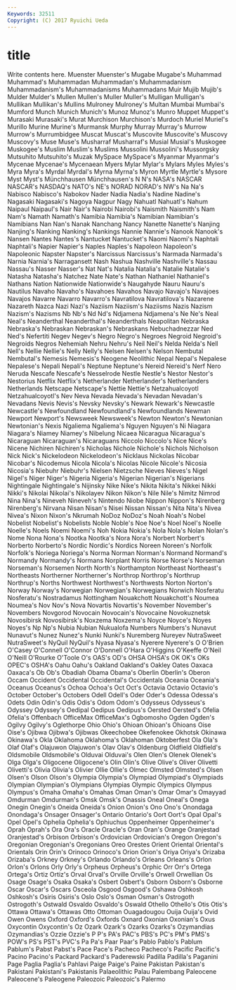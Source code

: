 ```yaml
---
Keywords: 32511 
Copyright: (C) 2017 Ryuichi Ueda
---
```


# title

Write contents here.
Muenster Muenster's Mugabe
Mugabe's Muhammad Muhammad's Muhammadan Muhammadan's Muhammadanism Muhammadanism's Muhammadanisms Muhammadans Muir
Mujib Mujib's Mulder Mulder's Mullen Mullen's Muller Muller's Mulligan Mulligan's
Mullikan Mullikan's Mullins Mulroney Mulroney's Multan Mumbai Mumbai's Mumford Munch
Munich Munich's Munoz Munoz's Munro Muppet Muppet's Murasaki Murasaki's Murat
Murchison Murchison's Murdoch Muriel Muriel's Murillo Murine Murine's Murmansk Murphy
Murray Murray's Murrow Murrow's Murrumbidgee Muscat Muscat's Muscovite Muscovite's Muscovy
Muscovy's Muse Muse's Musharraf Musharraf's Musial Musial's Muskogee Muskogee's Muslim
Muslim's Muslims Mussolini Mussolini's Mussorgsky Mutsuhito Mutsuhito's Muzak MySpace MySpace's
Myanmar Myanmar's Mycenae Mycenae's Mycenaean Myers Mylar Mylar's Mylars Myles
Myles's Myra Myra's Myrdal Myrdal's Myrna Myrna's Myron Myrtle Myrtle's
Mysore Myst Myst's Münchhausen Münchhausen's N N's NASA's NASCAR NASCAR's
NASDAQ's NATO's NE's NORAD NORAD's NW's Na Na's Nabisco Nabisco's
Nabokov Nader Nadia Nadia's Nadine Nadine's Nagasaki Nagasaki's Nagoya Nagpur
Nagy Nahuatl Nahuatl's Nahum Naipaul Naipaul's Nair Nair's Nairobi Nairobi's
Naismith Naismith's Nam Nam's Namath Namath's Namibia Namibia's Namibian Namibian's
Namibians Nan Nan's Nanak Nanchang Nancy Nanette Nanette's Nanjing Nanjing's
Nanking Nanking's Nankings Nannie Nannie's Nanook Nanook's Nansen Nantes Nantes's
Nantucket Nantucket's Naomi Naomi's Naphtali Naphtali's Napier Napier's Naples Naples's
Napoleon Napoleon's Napoleonic Napster Napster's Narcissus Narcissus's Narmada Narmada's Narnia
Narnia's Narragansett Nash Nashua Nashville Nashville's Nassau Nassau's Nasser Nasser's
Nat Nat's Natalia Natalia's Natalie Natalie's Natasha Natasha's Natchez Nate
Nate's Nathan Nathaniel Nathaniel's Nathans Nation Nationwide Nationwide's Naugahyde Nauru
Nauru's Nautilus Navaho Navaho's Navahoes Navahos Navajo Navajo's Navajoes Navajos
Navarre Navarro Navarro's Navratilova Navratilova's Nazarene Nazareth Nazca Nazi Nazi's
Naziism Naziism's Naziisms Nazis Nazism Nazism's Nazisms Nb Nb's Nd
Nd's Ndjamena Ndjamena's Ne Ne's Neal Neal's Neanderthal Neanderthal's Neanderthals
Neapolitan Nebraska Nebraska's Nebraskan Nebraskan's Nebraskans Nebuchadnezzar Ned Ned's Nefertiti
Negev Negev's Negro Negro's Negroes Negroid Negroid's Negroids Negros Nehemiah
Nehru Nehru's Neil Neil's Nelda Nelda's Nell Nell's Nellie Nellie's
Nelly Nelly's Nelsen Nelsen's Nelson Nembutal Nembutal's Nemesis Nemesis's Neogene
Neolithic Nepal Nepal's Nepalese Nepalese's Nepali Nepali's Neptune Neptune's Nereid
Nereid's Nerf Nero Neruda Nescafe Nescafe's Nesselrode Nestle Nestle's Nestor
Nestor's Nestorius Netflix Netflix's Netherlander Netherlander's Netherlanders Netherlands Netscape Netscape's
Nettie Nettie's Netzahualcoyotl Netzahualcoyotl's Nev Neva Nevada Nevada's Nevadan Nevadan's
Nevadans Nevis Nevis's Nevsky Nevsky's Newark Newark's Newcastle Newcastle's Newfoundland
Newfoundland's Newfoundlands Newman Newport Newport's Newsweek Newsweek's Newton Newton's Newtonian
Newtonian's Nexis Ngaliema Ngaliema's Nguyen Nguyen's Ni Niagara Niagara's Niamey
Niamey's Nibelung Nicaea Nicaragua Nicaragua's Nicaraguan Nicaraguan's Nicaraguans Niccolo Niccolo's
Nice Nice's Nicene Nichiren Nichiren's Nicholas Nichole Nichole's Nichols Nicholson
Nick Nick's Nickelodeon Nickelodeon's Nicklaus Nickolas Nicobar Nicobar's Nicodemus Nicola
Nicola's Nicolas Nicole Nicole's Nicosia Nicosia's Niebuhr Niebuhr's Nielsen Nietzsche
Nieves Nieves's Nigel Nigel's Niger Niger's Nigeria Nigeria's Nigerian Nigerian's
Nigerians Nightingale Nightingale's Nijinsky Nike Nike's Nikita Nikita's Nikkei Nikki
Nikki's Nikolai Nikolai's Nikolayev Nikon Nikon's Nile Nile's Nimitz Nimrod
Nina Nina's Nineveh Nineveh's Nintendo Niobe Nippon Nippon's Nirenberg Nirenberg's
Nirvana Nisan Nisan's Nisei Nissan Nissan's Nita Nita's Nivea Nivea's
Nixon Nixon's Nkrumah NoDoz NoDoz's Noah Noah's Nobel Nobelist Nobelist's
Nobelists Noble Noble's Noe Noe's Noel Noel's Noelle Noelle's Noels
Noemi Noemi's Noh Nokia Nokia's Nola Nola's Nolan Nolan's Nome
Nona Nona's Nootka Nootka's Nora Nora's Norbert Norbert's Norberto Norberto's
Nordic Nordic's Nordics Noreen Noreen's Norfolk Norfolk's Noriega Noriega's Norma
Norman Norman's Normand Normand's Normandy Normandy's Normans Norplant Norris Norse
Norse's Norseman Norseman's Norsemen North North's Northampton Northeast Northeast's Northeasts
Northerner Northerner's Northrop Northrop's Northrup Northrup's Norths Northwest Northwest's Northwests
Norton Norton's Norway Norway's Norwegian Norwegian's Norwegians Norwich Nosferatu Nosferatu's
Nostradamus Nottingham Nouakchott Nouakchott's Noumea Noumea's Nov Nov's Nova Novartis
Novartis's November November's Novembers Novgorod Novocain Novocain's Novocaine Novokuznetsk Novosibirsk
Novosibirsk's Noxzema Noxzema's Noyce Noyce's Noyes Noyes's Np Np's Nubia
Nubian Nukualofa Numbers Numbers's Nunavut Nunavut's Nunez Nunez's Nunki Nunki's
Nuremberg Nureyev NutraSweet NutraSweet's NyQuil NyQuil's Nyasa Nyasa's Nyerere Nyerere's
O O'Brien O'Casey O'Connell O'Connor O'Donnell O'Hara O'Higgins O'Keeffe O'Neil
O'Neill O'Rourke O'Toole O's OAS's OD's OHSA OHSA's OK OK's
OKs OPEC's OSHA's Oahu Oahu's Oakland Oakland's Oakley Oates Oaxaca
Oaxaca's Ob Ob's Obadiah Obama Obama's Oberlin Oberlin's Oberon Occam
Occident Occidental Occidental's Occidentals Oceania Oceania's Oceanus Oceanus's Ochoa Ochoa's
Oct Oct's Octavia Octavio Octavio's October October's Octobers Odell Odell's
Oder Oder's Odessa Odessa's Odets Odin Odin's Odis Odis's Odom
Odom's Odysseus Odysseus's Odyssey Odyssey's Oedipal Oedipus Oedipus's Oersted Oersted's
Ofelia Ofelia's Offenbach OfficeMax OfficeMax's Ogbomosho Ogden Ogden's Ogilvy Ogilvy's
Oglethorpe Ohio Ohio's Ohioan Ohioan's Ohioans Oise Oise's Ojibwa Ojibwa's
Ojibwas Okeechobee Okefenokee Okhotsk Okinawa Okinawa's Okla Oklahoma Oklahoma's Oklahoman
Oktoberfest Ola Ola's Olaf Olaf's Olajuwon Olajuwon's Olav Olav's Oldenburg
Oldfield Oldfield's Oldsmobile Oldsmobile's Olduvai Olduvai's Olen Olen's Olenek Olenek's
Olga Olga's Oligocene Oligocene's Olin Olin's Olive Olive's Oliver Olivetti
Olivetti's Olivia Olivia's Olivier Ollie Ollie's Olmec Olmsted Olmsted's Olsen
Olsen's Olson Olson's Olympia Olympia's Olympiad Olympiad's Olympiads Olympian Olympian's
Olympians Olympias Olympic Olympics Olympus Olympus's Omaha Omaha's Omahas Oman
Oman's Omar Omar's Omayyad Omdurman Omdurman's Omsk Omsk's Onassis Oneal
Oneal's Onega Onegin Onegin's Oneida Oneida's Onion Onion's Ono Ono's
Onondaga Onondaga's Onsager Onsager's Ontario Ontario's Oort Oort's Opal Opal's
Opel Opel's Ophelia Ophelia's Ophiuchus Oppenheimer Oppenheimer's Oprah Oprah's Ora
Ora's Oracle Oracle's Oran Oran's Orange Oranjestad Oranjestad's Orbison Orbison's
Ordovician Ordovician's Oregon Oregon's Oregonian Oregonian's Oregonians Oreo Orestes Orient
Oriental Oriental's Orientals Orin Orin's Orinoco Orinoco's Orion Orion's Oriya
Oriya's Orizaba Orizaba's Orkney Orkney's Orlando Orlando's Orleans Orleans's Orlon
Orlon's Orlons Orly Orly's Orpheus Orpheus's Orphic Orr Orr's Ortega
Ortega's Ortiz Ortiz's Orval Orval's Orville Orville's Orwell Orwellian Os
Osage Osage's Osaka Osaka's Osbert Osbert's Osborn Osborn's Osborne Oscar
Oscar's Oscars Osceola Osgood Osgood's Oshawa Oshkosh Oshkosh's Osiris Osiris's
Oslo Oslo's Osman Osman's Ostrogoth Ostrogoth's Ostwald Osvaldo Osvaldo's Oswald
Othello Othello's Otis Otis's Ottawa Ottawa's Ottawas Otto Ottoman Ouagadougou
Ouija Ouija's Ovid Owen Owens Oxford Oxford's Oxfords Oxnard Oxonian
Oxonian's Oxus Oxycontin Oxycontin's Oz Ozark Ozark's Ozarks Ozarks's Ozymandias
Ozymandias's Ozzie Ozzie's P P's PA's PAC's PBS's PC's PM's
PMS's POW's PS's PST's PVC's Pa Pa's Paar Paar's Pablo
Pablo's Pablum Pablum's Pabst Pabst's Pace Pace's Pacheco Pacheco's Pacific
Pacific's Pacino Pacino's Packard Packard's Paderewski Padilla Padilla's Paganini Page
Paglia Paglia's Pahlavi Paige Paige's Paine Pakistan Pakistan's Pakistani Pakistani's
Pakistanis Palaeolithic Palau Palembang Paleocene Paleocene's Paleogene Paleozoic Paleozoic's Palermo
